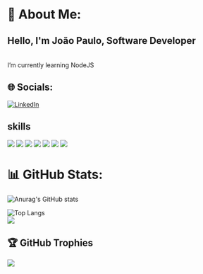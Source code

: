 # 💫 About Me:
<h2>Hello, I'm João Paulo, Software Developer</h2>
<br>    I’m currently learning NodeJS <br>

## 🌐 Socials:
[![LinkedIn](https://img.shields.io/badge/LinkedIn-%230077B5.svg?logo=linkedin&logoColor=white)](https://www.linkedin.com/in/jo%C3%A3o-paulo-762171222/) 

 ## skills

![](https://img.shields.io/badge/Java-ED8B00?style=for-the-badge&logo=openjdk&logoColor=white)
![](https://img.shields.io/badge/PHP-777BB4?style=for-the-badge&logo=php&logoColor=white) 
![](https://img.shields.io/badge/C-00599C?style=for-the-badge&logo=c&logoColor=white)
![](https://img.shields.io/badge/Node.js-43853D?style=for-the-badge&logo=node.js&logoColor=white)
![](https://img.shields.io/badge/Spring-6DB33F?style=for-the-badge&logo=spring&logoColor=white)
![](https://img.shields.io/badge/Laravel-FF2D20?style=for-the-badge&logo=laravel&logoColor=white)
![](https://img.shields.io/badge/MySQL-00000F?style=for-the-badge&logo=mysql&logoColor=white) 

# 📊 GitHub Stats:
 ![Anurag's GitHub stats](https://github-readme-stats.vercel.app/api?username=JoaoPaulo29&show_icons=true&theme=radical)  
 
![Top Langs](https://github-readme-stats.vercel.app/api/top-langs/?username=JoaoPaulo29&hide_progress=true&theme=radical#gh-dark-mode-only)
 <br/>
![](https://github-readme-streak-stats.herokuapp.com/?user=Antoniopedromuteka&theme=dark&hide_border=false)<br/>
 
<!-- Proudly created with GPRM ( https://gprm.itsvg.in ) -->

 ## 🏆 GitHub Trophies
![](https://github-profile-trophy.vercel.app/?username=JoaoPaulo29&theme=radical&no-frame=false&no-bg=true&margin-w=4)
